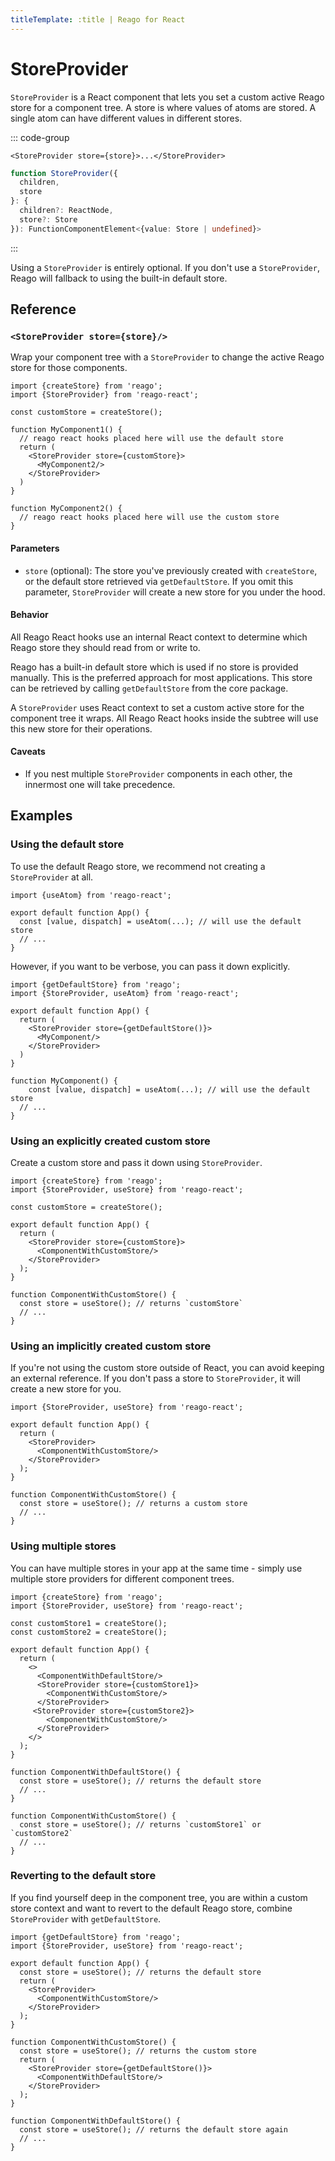 ```yaml
---
titleTemplate: :title | Reago for React
---
```


# StoreProvider

`StoreProvider` is a React component that lets you set a custom active Reago store for a component tree.
A store is where values of atoms are stored. A single atom can have different values in different stores.

::: code-group
```tsx [Syntax]
<StoreProvider store={store}>...</StoreProvider>
```

```ts [Types]
function StoreProvider({
  children,
  store
}: {
  children?: ReactNode,
  store?: Store
}): FunctionComponentElement<{value: Store | undefined}>
```
:::

Using a `StoreProvider` is entirely optional.  If you don't use a `StoreProvider`, Reago will fallback to using
the built-in default store.


## Reference

### `<StoreProvider store={store}/>`

Wrap your component tree with a `StoreProvider` to change the active Reago store for those components.

```tsx
import {createStore} from 'reago';
import {StoreProvider} from 'reago-react';

const customStore = createStore();

function MyComponent1() {
  // reago react hooks placed here will use the default store
  return (
    <StoreProvider store={customStore}>
      <MyComponent2/>
    </StoreProvider>
  )
}

function MyComponent2() {
  // reago react hooks placed here will use the custom store
}
```

#### Parameters

* `store` (optional): The store you've previously created with `createStore`, or the default store retrieved
via `getDefaultStore`. If you omit this parameter, `StoreProvider` will create a new store for you under the hood.

#### Behavior

All Reago React hooks use an internal React context to determine which Reago store they should read from or write to.

Reago has a built-in default store which is used if no store is provided manually. This is the preferred approach
for most applications. This store can be retrieved by calling `getDefaultStore` from the core package.

A `StoreProvider` uses React context to set a custom active store for the component tree it wraps. All Reago React
hooks inside the subtree will use this new store for their operations.

#### Caveats

* If you nest multiple `StoreProvider` components in each other, the innermost one will take precedence.


## Examples

### Using the default store

To use the default Reago store, we recommend not creating a `StoreProvider` at all.

```tsx
import {useAtom} from 'reago-react';

export default function App() {
  const [value, dispatch] = useAtom(...); // will use the default store
  // ...
}
```


However, if you want to be verbose, you can pass it down explicitly.

```tsx
import {getDefaultStore} from 'reago';
import {StoreProvider, useAtom} from 'reago-react';

export default function App() {
  return (
    <StoreProvider store={getDefaultStore()}>
      <MyComponent/>
    </StoreProvider>
  )
}

function MyComponent() {
    const [value, dispatch] = useAtom(...); // will use the default store
  // ...
}
```

### Using an explicitly created custom store

Create a custom store and pass it down using `StoreProvider`.

```tsx
import {createStore} from 'reago';
import {StoreProvider, useStore} from 'reago-react';

const customStore = createStore();

export default function App() {
  return (
    <StoreProvider store={customStore}>
      <ComponentWithCustomStore/>
    </StoreProvider>
  );
}

function ComponentWithCustomStore() {
  const store = useStore(); // returns `customStore`
  // ...
}
```

### Using an implicitly  created custom store

If you're not using the custom store outside of React, you can avoid keeping an external reference.
If you don't pass a store to `StoreProvider`, it will create a new store for you.

```tsx
import {StoreProvider, useStore} from 'reago-react';

export default function App() {
  return (
    <StoreProvider>
      <ComponentWithCustomStore/>
    </StoreProvider>
  );
}

function ComponentWithCustomStore() {
  const store = useStore(); // returns a custom store
  // ...
}
```

### Using multiple stores

You can have multiple stores in your app at the same time - simply use multiple store providers for different
component trees.

```tsx
import {createStore} from 'reago';
import {StoreProvider, useStore} from 'reago-react';

const customStore1 = createStore();
const customStore2 = createStore();

export default function App() {
  return (
    <>
      <ComponentWithDefaultStore/>
      <StoreProvider store={customStore1}>
        <ComponentWithCustomStore/>
      </StoreProvider>
     <StoreProvider store={customStore2}>
        <ComponentWithCustomStore/>
      </StoreProvider>
    </>
  );
}

function ComponentWithDefaultStore() {
  const store = useStore(); // returns the default store
  // ...
}

function ComponentWithCustomStore() {
  const store = useStore(); // returns `customStore1` or `customStore2`
  // ...
}
```

### Reverting to the default store

If you find yourself deep in the component tree, you are within a custom store context and want to revert
to the default Reago store, combine `StoreProvider` with `getDefaultStore`.

```tsx
import {getDefaultStore} from 'reago';
import {StoreProvider, useStore} from 'reago-react';

export default function App() {
  const store = useStore(); // returns the default store
  return (
    <StoreProvider>
      <ComponentWithCustomStore/>
    </StoreProvider>
  );
}

function ComponentWithCustomStore() {
  const store = useStore(); // returns the custom store
  return (
    <StoreProvider store={getDefaultStore()}>
      <ComponentWithDefaultStore/>
    </StoreProvider>
  );
}

function ComponentWithDefaultStore() {
  const store = useStore(); // returns the default store again
  // ...
}
```
